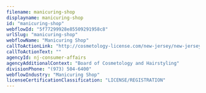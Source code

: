 ```yaml
---
filename: manicuring-shop
displayname: manicuring-shop
id: "manicuring-shop"
webflowId: "5f77299928e85509291958c8"
urlSlug: "manicuring-shop"
webflowName: "Manicuring Shop"
callToActionLink: "http://cosmetology-license.com/new-jersey/new-jersey-nail-technician/"
callToActionText: ""
agencyId: nj-consumer-affairs
agencyAdditionalContext: "Board of Cosmetology and Hairstyling"
divisionPhone: "(973) 504-6400"
webflowIndustry: "Manicuring Shop"
licenseCertificationClassification: "LICENSE/REGISTRATION"
---
```

